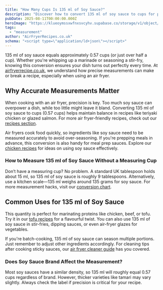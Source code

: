 ```yaml
---
title: "How Many Cups Is 135 ml of Soy Sauce?"
description: "Discover how to convert 135 ml of soy sauce to cups for precise cooking and baking. Perfect for air fryer recipes and meal prep!"
pubDate: 2025-08-11T00:00:00.000Z
heroImage: "https://klueoymssxwfnxsvcyhv.supabase.co/storage/v1/object/public/md/how-many-cups-is-135-ml-of-soy-sauce-006baaf5.webp"
tags:
  - "measurement"
author: "AirFryerRecipes.co.uk"
schema: "<script type=\"application/ld+json\"></script>"
---
```


<p>135 ml of soy sauce equals approximately 0.57 cups (or just over half a cup). Whether you're whipping up a marinade or seasoning a stir-fry, knowing this conversion ensures your dish turns out perfectly every time. At <a href=https://www.airfryerrecipe.co.uk>airfryerrecipe.co.uk</a>, we understand how precise measurements can make or break a recipe, especially when using an air fryer.</p>  

<h2>Why Accurate Measurements Matter</h2>  
<p>When cooking with an air fryer, precision is key. Too much soy sauce can overpower a dish, while too little might leave it bland. Converting 135 ml of soy sauce to cups (0.57 cups) helps maintain balance in recipes like teriyaki chicken or glazed salmon. For more air fryer-friendly recipes, check out our <a href=https://www.airfryerrecipe.co.uk/recipes>recipes section</a>.</p>  

<p>Air fryers cook food quickly, so ingredients like soy sauce need to be measured accurately to avoid over-seasoning. If you're prepping meals in advance, this conversion is also handy for meal prep sauces. Explore our <a href=https://www.airfryerrecipe.co.uk/recipe-category/chicken>chicken recipes</a> for ideas on using soy sauce effectively.</p>  

<h3>How to Measure 135 ml of Soy Sauce Without a Measuring Cup</h3>  
<p>Don’t have a measuring cup? No problem. A standard UK tablespoon holds about 15 ml, so 135 ml of soy sauce is roughly 9 tablespoons. Alternatively, use a kitchen scale—135 ml weighs around 135 grams for soy sauce. For more measurement hacks, visit our <a href=https://www.airfryerrecipe.co.uk/air-fryer-conversion-chart>conversion chart</a>.</p>  

<h2>Common Uses for 135 ml of Soy Sauce</h2>  
<p>This quantity is perfect for marinating proteins like chicken, beef, or tofu. Try it in our <a href=https://www.airfryerrecipe.co.uk/recipe-category/tofu>tofu recipes</a> for a flavourful twist. You can also use 135 ml of soy sauce in stir-fries, dipping sauces, or even air-fryer glazes for vegetables.</p>  

<p>If you're batch-cooking, 135 ml of soy sauce can season multiple portions. Just remember to adjust other ingredients accordingly. For cleaning tips after cooking sticky sauces, our <a href=https://www.airfryerrecipe.co.uk/air-fryer-cleaner>air fryer cleaner guide</a> has you covered.</p>  

<h3>Does Soy Sauce Brand Affect the Measurement?</h3>  
<p>Most soy sauces have a similar density, so 135 ml will roughly equal 0.57 cups regardless of brand. However, thicker varieties like tamari may vary slightly. Always check the label if precision is critical for your recipe.</p>